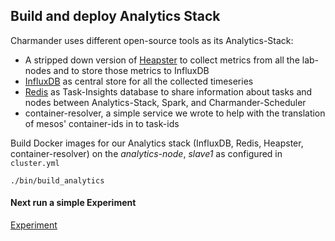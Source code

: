 Build and deploy Analytics Stack
--------------------------------

Charmander uses different open-source tools as its Analytics-Stack:

- A stripped down version of [Heapster](https://github.com/att-innovate/charmander-heapster) to collect metrics from all the lab-nodes and to store those metrics to InfluxDB
- [InfluxDB](http://influxdb.com) as central store for all the collected timeseries
- [Redis](http://redis.io) as Task-Insights database to share information about tasks and nodes between Analytics-Stack, Spark, and Charmander-Scheduler
- container-resolver, a simple service we wrote to help with the translation of mesos' container-ids in to task-ids

Build Docker images for our Analytics stack (InfluxDB, Redis, Heapster, container-resolver) on the _analytics-node_, _slave1_ as configured in `cluster.yml`

```
./bin/build_analytics
```

#### Next run a simple Experiment

[Experiment](https://github.com/att-innovate/charmander/blob/master/docs/RUNEXPERIMENT.md)

